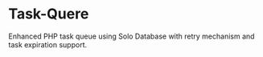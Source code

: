# Task-Quere
Enhanced PHP task queue using Solo Database with retry mechanism and task expiration support.
